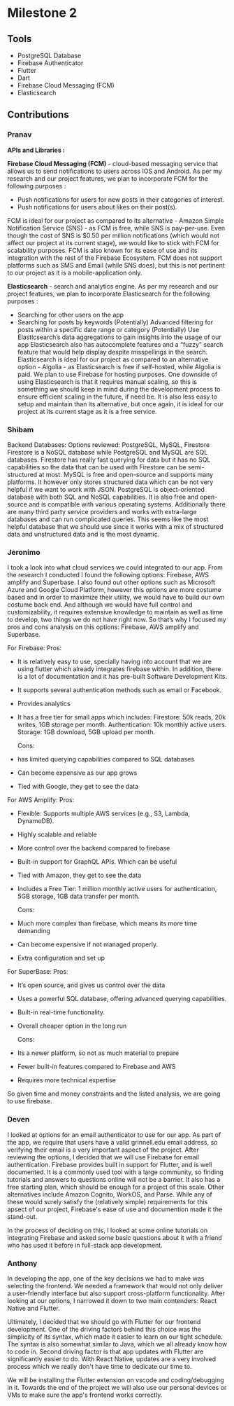 # Milestone 2

## Tools
- PostgreSQL Database
- Firebase Authenticator
- Flutter
- Dart
- Firebase Cloud Messaging (FCM)
- Elasticsearch

## Contributions
### Pranav

**APIs and Libraries :** 

**Firebase Cloud Messaging (FCM)** - cloud-based messaging service that allows us to send notifications to users across IOS and Android. As per my research and our project features, we plan to incorporate FCM for the following purposes : 
- Push notifications for users for new posts in their categories of interest.
- Push notifications for users about likes on their post(s).

FCM is ideal for our project as compared to its alternative - Amazon Simple Notification Service (SNS) - as FCM is free, while SNS is pay-per-use. Even though the cost of SNS is $0.50 per million notifications (which would not affect our project at its current stage), we would like to stick with FCM for scalability purposes. FCM is also known for its ease of use and its integration with the rest of the Firebase Ecosystem. FCM does not support platforms such as SMS and Email (while SNS does), but this is not pertinent to our project as it is a mobile-application only. 

**Elasticsearch** - search and analytics engine. As per my research and our project features, we plan to incorporate Elasticsearch for the following purposes :
- Searching for other users on the app
- Searching for posts by keywords
(Potentially) Advanced filtering for posts within a specific date range or category 
(Potentially) Use Elasticsearch’s data aggregations to gain insights into the usage of our app
Elasticsearch also has autocomplete features and a “fuzzy” search feature that would help display despite misspellings in the search. Elasticsearch is ideal for our project as compared to an alternative option - Algolia - as Elasticsearch is free if self-hosted, while Algolia is paid. We plan to use Firebase for hosting purposes. One downside of using Elasticsearch is that it requires manual scaling, so this is something we should keep in mind during the development process to ensure efficient scaling in the future, if need be. It is also less easy to setup and maintain than its alternative, but once again, it is ideal for our project at its current stage as it is a free service.



### Shibam
Backend Databases: Options reviewed: PostgreSQL, MySQL, Firestore
Firestore is a NoSQL database while PostgreSQL and MySQL are SQL databases. Firestore has really fast querying for data but it has no SQL capabilities so the data that can be used with Firestore can be semi-structured at most. 
MySQL is free and open-source and supports many platforms. It however only stores structured data which can be not very helpful if we want to work with JSON. 
PostgreSQL is object-oriented database with both SQL and NoSQL capabilities. It is also free and open-source and is compatible with various operating systems. Additionally there are many third party service providers and works with extra-large databases and can run complicated queries. This seems like the most helpful database that we should use since it works with a mix of structured data and unstructured data and is the most dynamic.


### Jeronimo

I took a look into what cloud services we could integrated to our app. From the research I conducted I found the following options: Firebase, AWS amplify and Superbase. I also found out other options such as Microsoft Azure and Google Cloud Platform, however this options are more costume based and in order to maximize their utility, we would have to build our own costume back end. And although we would have full control and customizability, it requires extensive knowledge to maintain as well as time to develop, two things we do not have right now.  So that’s why I focused my pros and cons analysis on this options: Firebase, AWS amplify and Superbase. 

For Firebase: 
Pros: 
- It is relatively easy to use, specially having into account that we are using flutter which already integrates firebase within. In addition, there is a lot of documentation and it has pre-built Software Development Kits.
- It supports several authentication methods such as email or Facebook.
- Provides analytics 
- It has a free tier for small apps which includes: Firestore: 50k reads, 20k writes, 1GB storage per month. Authentication: 10k monthly active users. Storage: 1GB download, 5GB upload per month.

  Cons: 
- has limited querying capabilities compared to SQL databases
- Can become expensive as our app grows 
- Tied with Google, they get to see the data

For AWS Amplify: 
Pros: 
- Flexible: Supports multiple AWS services (e.g., S3, Lambda, DynamoDB).
- Highly scalable and reliable 
- More control over the backend compared to firebase 
- Built-in support for GraphQL APIs. Which can be useful 
- Tied with Amazon, they get to see the data
- Includes a Free Tier: 1 million monthly active users for authentication, 5GB storage, 1GB data transfer per month.

  Cons:
- Much more complex than firebase, which means its more time demanding 
- Can become expensive if not managed properly.
- Extra configuration and set up

For SuperBase: 
Pros: 
- It’s open source, and gives us control over the data
- Uses a powerful SQL database, offering advanced querying capabilities.
- Built-in real-time functionality.
- Overall cheaper option in the long run

  Cons: 
- Its a newer platform, so not as much material to prepare 
- Fewer built-in features compared to Firebase and AWS
- Requires more technical expertise 


So given time and money constraints and the listed analysis, we are going to use firebase.


### Deven
I looked at options for an email authenticator to use for our app. As part of the app, we require that users have a valid grinnell.edu email address, so verifying their email is a very important aspect of the project. After reviewing the options, I decided that we will use Firebase for email authentication.
Firebase provides built in support for Flutter, and is well documented. It is a commonly used tool with a large community, so finding tutorials and answers to questions online will not be a barrier. It also has a free starting plan, which should be enough for a project of this scale. 
Other alternatives include Amazon Cognito, WorkOS, and Parse. While any of these would surely satisfy the (relatively simple) requirements for this apsect of our project, Firebase's ease of use and documention made it the stand-out.

In the process of deciding on this, I looked at some online tutorials on integrating Firebase and asked some basic questions about it with a friend who has used it before in full-stack app development.

### Anthony
In developing the app, one of the key decisions we had to make was selecting the frontend. We needed a framework that would not only deliver a user-friendly interface but also support cross-platform functionality. After looking at our options, I narrowed it down to two main contenders: React Native and Flutter.

Ultimately, I decided that we should go with Flutter for our frontend development. One of the driving factors behind this choice was the simplicity of its syntax, which made it easier to learn on our tight schedule. The syntax is also somewhat similar to Java, which we all already know how to code in. Second driving factor is that app updates with Flutter are significantly easier to do. With React Native, updates are a very involved process which we really don't have time to dedicate our time to.

We will be installing the Flutter extension on vscode and coding/debugging in it. Towards the end of the project we will also use our personal devices or VMs to make sure the app's frontend works correctly.
